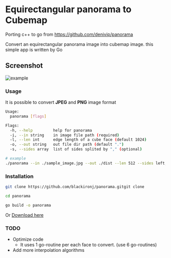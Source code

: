 # Equirectangular panorama to Cubemap

Porting c++ to go from <https://github.com/denivip/panorama>

Convert an equirectangular panorama image into cubemap image. this simple app is written by Go

## Screenshot

![example](https://user-images.githubusercontent.com/43738420/112742708-bf90c100-8fcb-11eb-8159-cecaf834ef2c.png)

### Usage

It is possible to convert **JPEG** and **PNG** image format

``` sh
Usage:
  panorama [flags]

Flags:
  -h, --help         help for panorama
  -i, --in string    in image file path (required)
  -l, --len int      edge length of a cube face (default 1024)
  -o, --out string   out file dir path (default ".")
  -s, --sides array  list of sides splited by "," (optional)
```

``` sh
# example
./panorama --in ./sample_image.jpg --out ./dist --len 512 --sides left,right,top,buttom,front,back
```

### Installation

``` sh
git clone https://github.com/blackironj/panorama.gitgit clone

cd panorama

go build -o panorama
```

Or [Download here](https://github.com/blackironj/panorama/releases/tag/1.0)

### TODO

- Optimize code
  - It uses 1 go-routine per each face to convert. (use 6 go-routines)
- Add more interpolation algorithms
